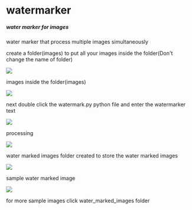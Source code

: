 watermarker
===========

##### water marker for images

water marker that  process multiple images simultaneously

create a folder(images) to  put all your images inside the folder(Don't change the name of folder)

<img src = "https://raw.githubusercontent.com/bhaskar4n/watermarker/master/screen%20shots/one.PNG"/>

images inside the folder(images)

<img src ="https://raw.githubusercontent.com/bhaskar4n/watermarker/master/screen%20shots/two.PNG"/>

next double click the watermark.py python file and enter the watermarker text

<img src = "https://raw.githubusercontent.com/bhaskar4n/watermarker/master/screen%20shots/four.PNG"/>

processing 

<img src = "https://raw.githubusercontent.com/bhaskar4n/watermarker/master/screen%20shots/five.PNG"/>

water marked images folder created to store the water marked images

<img src = "https://raw.githubusercontent.com/bhaskar4n/watermarker/master/screen%20shots/six.PNG"/>

sample water marked image

<img src = "https://raw.githubusercontent.com/bhaskar4n/watermarker/master/screen%20shots/seven.PNG"/>


for more sample images click water_marked_images folder
